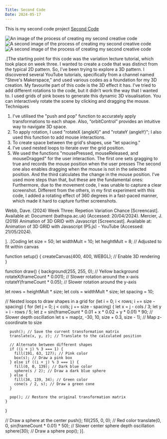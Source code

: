 ```yaml
---
Title: Second Code 
Date: 2024-05-17
---
```


This is my second code project 
[Second Code](/creativeCoding/secondcodeoriginal/index.html)

![An image of the process of creating my second creative code](/creativeCoding/imagess/secondone.png)
![A second image of the process of creating my second creative code](/creativeCoding/imagess/secondtwo.png)
![A second image of the process of creating my second creative code](/creativeCoding/imagess/secondtwo2.png)

.[The starting point for this code was the variation lecture tutorial, which took place on week three. I wanted to create a code that was distinct from the typical 2D pattern. So, I’ve been trying to explore a 3D pattern. I discovered several YouTube tutorials, specifically from a channel named "Steve's Makerspace," and used various codes as a foundation for my 3D creation. 
My favourite part of this code is the 3D effect it has. I’ve tried to add different rotations to the code, but it didn’t work the way that I wanted to.
I used grids of pink boxes to generate this dynamic 3D visualisation. You can interactively rotate the scene by clicking and dragging the mouse.
Techniques
1.	I've utilised the "push and pop" function to accurately apply transformations to each shape. Also, “orbitControl” provides an intuitive way to navigate 3D space.
2.	To apply rotation, I used "rotateX (angleX)" and "rotateY (angleY)"; I also used this function to add mouse interactions.
3.	To create space between the grid's shapes, use "let spacing."
4.	I’ve used nested loops to iterate over the grid position.
5.	We used the functions "mousePressed, mouseReleased, and mouseDragged" for the user interaction. The first one sets gragging to true and records the mouse position when the user presses The second one also enables dragging when the mouse is not in the selected position. And the third calculates the change in the mouse position.
I’ve used more steps than that, but these are the fundamental ones: 
Furthermore, due to the movement code, I was unable to capture a clear screenshot. Different from the others, in my first experiment with this code, I added a rotating effect of 360 degrees in a fast-paced manner, which made it hard to capture further screenshots.
 
Webb, Dave. (2024) Week Three: Repetion Variation Chance [Screencast]. Available at: Document (bathspa.ac.uk) (Accessed: 20/04/2024).
Mercier, J. (2019) Animation of 3D GRID with Javascript [Screencast]. Available at: Animation of 3D GRID with Javascript (P5.js) - YouTube (Accessed: 21/05/2024).

].
.[Coding 
let size = 50;
let widthMult = 10;
let heightMult = 8; // Adjusted to fit within canvas

function setup() {
  createCanvas(400, 400, WEBGL); // Enable 3D rendering
}

function draw() {
  background(255, 255, 0); // Yellow background
  rotateX(frameCount * 0.001); // Slower rotation around the x-axis
  rotateY(frameCount * 0.05); // Slower rotation around the y-axis
  
  let rows = heightMult * size;
  let cols = widthMult * size;
  let spacing = 10;
  
  // Nested loops to draw shapes in a grid
  for (let i = 0; i < rows; i += size - spacing) {
    for (let j = 0; j < cols; j += size - spacing) {
      let x = j - cols / 3;
      let y = i - rows / 5;
      let z = sin(frameCount * 0.01 + x * 0.02 + y * 0.01) * 90; // Slower depth oscillation
      let s = map(z, -30, 10, size + 0.3, size - 1); // Map z-coordinate to size

      push(); // Save the current transformation matrix
      translate(x, y, z); // Translate to the calculated position
      
      // Alternate between different shapes
      if ((i + j) % 3 === 1) {
        fill(191, 63, 127); // Pink color
        box(s); // Draw a pink box
      } else if ((i + j) % 3 === 1) {
        fill(0, 0, 139); // Dark blue color
        sphere(s / 2); // Draw a dark blue sphere
      } else {
        fill(34, 139, 34); // Green color
        cone(s / 2, s); // Draw a green cone
      }
      
      pop(); // Restore the original transformation matrix
    }
  }

  // Draw a sphere at the center
  push();
  fill(255, 0, 0); // Red color
  translate(0, 0, sin(frameCount * 0.01) * 50); // Slower center sphere depth oscillation
  sphere(30); // Draw a sphere
  pop();
}].
